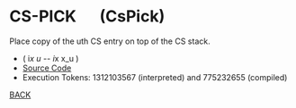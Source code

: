 # CS-PICK &emsp; (CsPick)
Place copy of the uth CS entry on top of the CS stack.
* ( i*x u -- i*x x_u )
* [Source Code](../words/tools_ext/CsPick.cs)
* Execution Tokens: 1312103567 (interpreted) and 775232655 (compiled)


[BACK](builtins.md#CsPick)
